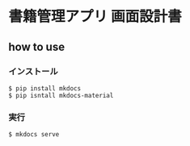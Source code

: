 # 書籍管理アプリ 画面設計書

## how to use

### インストール

```
$ pip install mkdocs
$ pip isntall mkdocs-material
```

### 実行

```
$ mkdocs serve
```
